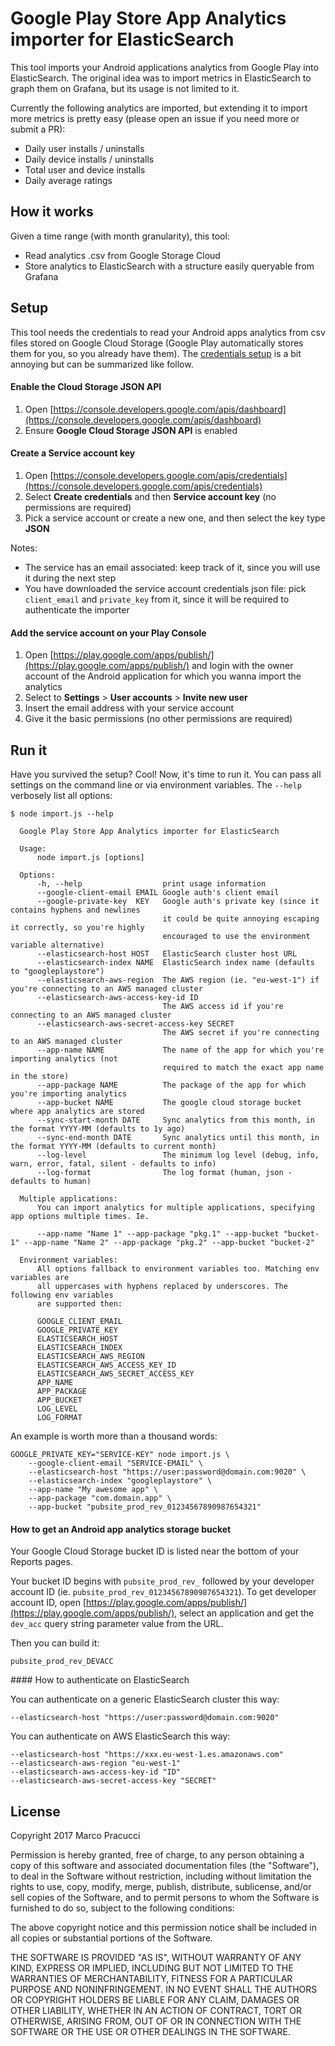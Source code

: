 # Google Play Store App Analytics importer for ElasticSearch

This tool imports your Android applications analytics from Google Play into ElasticSearch. The original idea was to import metrics in ElasticSearch to graph them on Grafana, but its usage is not limited to it.

Currently the following analytics are imported, but extending it to import more metrics is pretty easy (please open an issue if you need more or submit a PR):

- Daily user installs / uninstalls
- Daily device installs / uninstalls
- Total user and device installs
- Daily average ratings


## How it works

Given a time range (with month granularity), this tool:

- Read analytics .csv from Google Storage Cloud
- Store analytics to ElasticSearch with a structure easily queryable from Grafana


## Setup

This tool needs the credentials to read your Android apps analytics from csv files stored on Google Cloud Storage (Google Play automatically stores them for you, so you already have them). The [credentials setup](https://support.google.com/googleplay/android-developer/answer/6135870?hl=en) is a bit annoying but can be summarized like follow.

#### Enable the Cloud Storage JSON API

1. Open [https://console.developers.google.com/apis/dashboard](https://console.developers.google.com/apis/dashboard)
2. Ensure **Google Cloud Storage JSON API** is enabled

#### Create a Service account key

1. Open [https://console.developers.google.com/apis/credentials](https://console.developers.google.com/apis/credentials)
2. Select **Create credentials** and then **Service account key** (no permissions are required)
3. Pick a service account or create a new one, and then select the key type **JSON**

Notes:

- The service has an email associated: keep track of it, since you will use it during the next step
- You have downloaded the service account credentials json file: pick `client_email` and `private_key` from it, since it will be required to authenticate the importer

#### Add the service account on your Play Console

1. Open [https://play.google.com/apps/publish/](https://play.google.com/apps/publish/) and login with the owner account of the Android application for which you wanna import the analytics
2. Select to **Settings** > **User accounts** > **Invite new user**
3. Insert the email address with your service account
4. Give it the basic permissions (no other permissions are required)


## Run it

Have you survived the setup? Cool! Now, it's time to run it. You can pass all settings on the command line or via environment variables. The `--help` verbosely list all options:

```
$ node import.js --help

  Google Play Store App Analytics importer for ElasticSearch

  Usage:
      node import.js [options]

  Options:
      -h, --help                  print usage information
      --google-client-email EMAIL Google auth's client email
      --google-private-key  KEY   Google auth's private key (since it contains hyphens and newlines
                                  it could be quite annoying escaping it correctly, so you're highly
                                  encouraged to use the environment variable alternative)
      --elasticsearch-host HOST   ElasticSearch cluster host URL
      --elasticsearch-index NAME  ElasticSearch index name (defaults to "googleplaystore")
      --elasticsearch-aws-region  The AWS region (ie. "eu-west-1") if you're connecting to an AWS managed cluster
      --elasticsearch-aws-access-key-id ID
                                  The AWS access id if you're connecting to an AWS managed cluster
      --elasticsearch-aws-secret-access-key SECRET
                                  The AWS secret if you're connecting to an AWS managed cluster
      --app-name NAME             The name of the app for which you're importing analytics (not
                                  required to match the exact app name in the store)
      --app-package NAME          The package of the app for which you're importing analytics
      --app-bucket NAME           The google cloud storage bucket where app analytics are stored
      --sync-start-month DATE     Sync analytics from this month, in the format YYYY-MM (defaults to 1y ago)
      --sync-end-month DATE       Sync analytics until this month, in the format YYYY-MM (defaults to current month)
      --log-level                 The minimum log level (debug, info, warn, error, fatal, silent - defaults to info)
      --log-format                The log format (human, json - defaults to human)

  Multiple applications:
      You can import analytics for multiple applications, specifying app options multiple times. Ie.

      --app-name "Name 1" --app-package "pkg.1" --app-bucket "bucket-1" --app-name "Name 2" --app-package "pkg.2" --app-bucket "bucket-2"

  Environment variables:
      All options fallback to environment variables too. Matching env variables are
      all uppercases with hyphens replaced by underscores. The following env variables
      are supported then:

      GOOGLE_CLIENT_EMAIL
      GOOGLE_PRIVATE_KEY
      ELASTICSEARCH_HOST
      ELASTICSEARCH_INDEX
      ELASTICSEARCH_AWS_REGION
      ELASTICSEARCH_AWS_ACCESS_KEY_ID
      ELASTICSEARCH_AWS_SECRET_ACCESS_KEY
      APP_NAME
      APP_PACKAGE
      APP_BUCKET
      LOG_LEVEL
      LOG_FORMAT
```


An example is worth more than a thousand words:

```
GOOGLE_PRIVATE_KEY="SERVICE-KEY" node import.js \
    --google-client-email "SERVICE-EMAIL" \
    --elasticsearch-host "https://user:password@domain.com:9020" \
    --elasticsearch-index "googleplaystore" \
    --app-name "My awesome app" \
    --app-package "com.domain.app" \
    --app-bucket "pubsite_prod_rev_01234567890987654321"
```


#### How to get an Android app analytics storage bucket

Your Google Cloud Storage bucket ID is listed near the bottom of your Reports pages.

Your bucket ID begins with `pubsite_prod_rev_` followed by your developer account ID (ie. `pubsite_prod_rev_01234567890987654321`). To get developer account ID, open [https://play.google.com/apps/publish/](https://play.google.com/apps/publish/), select an application and get the `dev_acc` query string parameter value from the URL.

Then you can build it:

`pubsite_prod_rev_DEVACC`


#### How to authenticate on ElasticSearch

You can authenticate on a generic ElasticSearch cluster this way:

```
--elasticsearch-host "https://user:password@domain.com:9020"
```

You can authenticate on AWS ElasticSearch this way:

```
--elasticsearch-host "https://xxx.eu-west-1.es.amazonaws.com"
--elasticsearch-aws-region "eu-west-1"
--elasticsearch-aws-access-key-id "ID"
--elasticsearch-aws-secret-access-key "SECRET"
```


## License

Copyright 2017 Marco Pracucci

Permission is hereby granted, free of charge, to any person obtaining a copy of this software and associated documentation files (the "Software"), to deal in the Software without restriction, including without limitation the rights to use, copy, modify, merge, publish, distribute, sublicense, and/or sell copies of the Software, and to permit persons to whom the Software is furnished to do so, subject to the following conditions:

The above copyright notice and this permission notice shall be included in all copies or substantial portions of the Software.

THE SOFTWARE IS PROVIDED "AS IS", WITHOUT WARRANTY OF ANY KIND, EXPRESS OR IMPLIED, INCLUDING BUT NOT LIMITED TO THE WARRANTIES OF MERCHANTABILITY, FITNESS FOR A PARTICULAR PURPOSE AND NONINFRINGEMENT. IN NO EVENT SHALL THE AUTHORS OR COPYRIGHT HOLDERS BE LIABLE FOR ANY CLAIM, DAMAGES OR OTHER LIABILITY, WHETHER IN AN ACTION OF CONTRACT, TORT OR OTHERWISE, ARISING FROM, OUT OF OR IN CONNECTION WITH THE SOFTWARE OR THE USE OR OTHER DEALINGS IN THE SOFTWARE.
